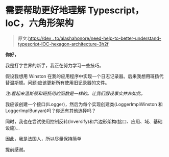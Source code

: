 # 需要帮助更好地理解 Typescript，IoC，六角形架构

> 原文:[https://dev . to/alashahonore/need-help-to-better-understand-typescript-IOC-hexagon-architecture-3h2f](https://dev.to/alashahonore/need-help-to-better-understand-typescript-ioc-hexagonal-architecture-3h2f)

**你好，**

我是打字世界的新手，我正在努力学习一些技巧。

假设我想用 Winston 在我的应用程序中实现一个日志记录器。后来我想用班扬代替温斯顿。问题:应该更新所有使用旧记录器的文件。

*注:看起来温斯顿和班扬用的函数是一样的。让我们假设事实并非如此。*

我应该创建一个接口(ILogger)，然后为每个实现创建类(LoggerImplWinston 和 LoggerImplBunyan)吗？你还有其他选择吗？

同时，我也在尝试使用控制反转(Inversify)和六边形架构(接口、应用、域、基础设施)…

因此，我是法国人，所以尽量保持简单

提前感谢。